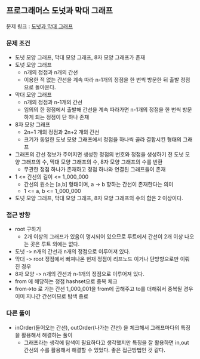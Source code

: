 ## 프로그래머스 도넛과 막대 그래프

문제 링크 : [도넛과 막대 그래프](https://school.programmers.co.kr/learn/courses/30/lessons/258711)

### 문제 조건

- 도넛 모양 그래프, 막대 모양 그래프, 8자 모양 그래프가 존재
- 도넛 모양 그래프
    - n개의 정점과 n개의 간선
    - 이용한 적 없는 간선을 계속 따라 n-1개의 정점을 한 번씩 방문한 뒤 출발 정점으로 돌아온다.
- 막대 모양 그래프
    - n개의 정점과 n-1개의 간선
    - 임의의 한 정점에서 출발해 간선을 계속 따라가면 n-1개의 정점을 한 번씩 방문하게 되는 정점이 단 하나 존재
- 8자 모양 그래프
    - 2n+1 개의 정점과 2n+2 개의 간선
    - 크기가 동일한 도넛 모양 그래프에서 정점을 하나씩 골라 결합시킨 형태의 그래프
- 그래프의 간선 정보가 주어지면 생성한 정점의 번호와 정점을 생성하기 전 도넛 모양 그래프의 수, 막대 모양 그래프의 수, 8자 모양 그래프의 수를 반환
    - 무관한 정점 하나가 존재하고 정점 하나와 연결된 그래프들이 존재
- 1 <= 간선의 길이 <= 1_000_000
    - 간선의 원소는 [a,b] 형태이며, a -> b 향하는 간선이 존재한다는 의미
    - 1 <= a, b <= 1_000_000
- 도넛 모양 그래프, 막대 모양 그래프, 8자 모양 그래프의 수의 합은 2 이상이다.

### 접근 방향

- root 구하기
  - 2개 이상의 그래프가 있음이 명시되어 있으므로 루트에서 간선이 2개 이상 나오는 곳은 루트 외에는 없다.
- 도넛 -> n개의 간선과 n개의 정점으로 이루어져 있다.
- 막대 -> root 정점에서 빠져나온 현재 정점이 리프노드 이거나 단방향으로만 이뤄진 경우
- 8자 모양 -> n개의 간선과 n-1개의 정점으로 이루어져 있다.
- from 에 해당하는 정점 hashset으로 중복 체크
- from->to 로 가는 간선 1_000_001을 from에 곱해주고 to를 더해줘서 중복될 경우 이미 지나간 간선이므로 탐색 종료

### 다른 풀이
- inOrder(들어오는 간선), outOrder(나가는 간선) 을 체크해서 그래프마다의 특징을 활용해서 해결하는 풀이
  - 그래프라는 생각에 탐색이 필요하다고 생각했지만 특징을 잘 활용하면 in,out 간선의 수를 활용해서 해결할 수 있었다. 좋은 접근방법인 것 같다.